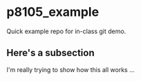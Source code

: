 # p8105_example

Quick example repo for in-class git demo.

## Here's a subsection

I'm really trying to show how this all works ...